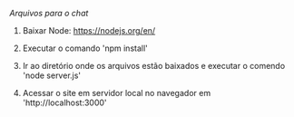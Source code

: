 *Arquivos para o chat*


1) Baixar Node: https://nodejs.org/en/

2) Executar o comando 'npm install'

3) Ir ao diretório onde os arquivos estão baixados e executar o comendo 'node server.js'

4) Acessar o site em servidor local no navegador em 'http://localhost:3000'
